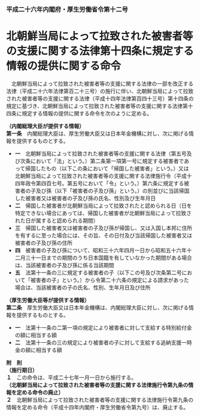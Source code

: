 ### 平成二十六年内閣府・厚生労働省令第十二号  
# 北朝鮮当局によって拉致された被害者等の支援に関する法律第十四条に規定する情報の提供に関する命令  
　北朝鮮当局によって拉致された被害者等の支援に関する法律の一部を改正する法律（平成二十六年法律第百二十三号）の施行に伴い、北朝鮮当局によって拉致された被害者等の支援に関する法律（平成十四年法律第百四十三号）第十四条の規定に基づき、北朝鮮当局によって拉致された被害者等の支援に関する法律第十四条に規定する情報の提供に関する命令を次のように定める。  
  
**（内閣総理大臣が提供する情報）**  
**第一条**　内閣総理大臣は、厚生労働大臣又は日本年金機構に対し、次に掲げる情報を提供するものとする。  
* **一**　北朝鮮当局によって拉致された被害者等の支援に関する法律（第五号及び次条において「法」という。）第二条第一項第一号に規定する被害者であって帰国したもの（以下この条において「帰国した被害者」という。）又は北朝鮮当局によって拉致された被害者等の支援に関する法律施行令（平成十四年政令第四百七号。第五号において「令」という。）第六条に規定する被害者の子及び孫（以下「被害者の子及び孫」という。）の別並びに当該帰国した被害者又は被害者の子及び孫の氏名、性別及び生年月日  
* **二**　帰国した被害者が北朝鮮当局によって拉致されたと認められる日（日を特定できない場合にあっては、帰国した被害者が北朝鮮当局によって拉致された日が属すると認められる期間）  
* **三**　帰国した被害者又は被害者の子及び孫が帰国し、又は入国し本邦に住所を有するに至った場合には、その旨、その日付及び当該帰国した被害者又は被害者の子及び孫の住所  
* **四**　被害者の子及び孫について、昭和三十六年四月一日から昭和五十六年十二月三十一日までの期間のうち日本国籍を有していなかった期間がある場合は、当該被害者の子及び孫に係る当該期間  
* **五**　法第十一条の三に規定する被害者の子（以下この号及び次条第二号において「被害者の子」という。）から令第二十六条の規定による請求があった場合は、当該被害者の子の氏名、性別、生年月日及び住所  
  
**（厚生労働大臣等が提供する情報）**  
**第二条**　厚生労働大臣又は日本年金機構は、内閣総理大臣に対し、次に掲げる情報を提供するものとする。  
* **一**　法第十一条の二第一項の規定により被害者に対して支給する特別給付金の額に相当する額  
* **二**　法第十一条の三の規定により被害者の子に対して支給する追納支援一時金の額に相当する額  
  
**附　則**  
**（施行期日）**  
**１**　この命令は、平成二十七年一月一日から施行する。  
**（北朝鮮当局によって拉致された被害者等の支援に関する法律施行令第九条の情報を定める命令の廃止）**  
**２**　北朝鮮当局によって拉致された被害者等の支援に関する法律施行令第九条の情報を定める命令（平成十四年内閣府・厚生労働省令第九号）は、廃止する。  
  
